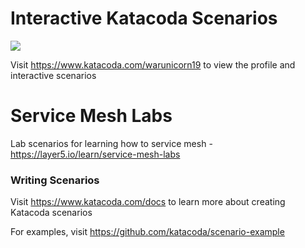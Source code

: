 # Interactive Katacoda Scenarios

[![](http://shields.katacoda.com/katacoda/warunicorn19/count.svg)](https://www.katacoda.com/warunicorn19 "Get your profile on Katacoda.com")

Visit https://www.katacoda.com/warunicorn19 to view the profile and interactive scenarios

# Service Mesh Labs

Lab scenarios for learning how to service mesh - https://layer5.io/learn/service-mesh-labs

### Writing Scenarios
Visit https://www.katacoda.com/docs to learn more about creating Katacoda scenarios

For examples, visit https://github.com/katacoda/scenario-example
